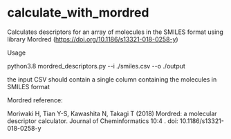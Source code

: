 # calculate_with_mordred
Calculates descriptors for an array of molecules in the SMILES format using library Mordred (https://doi.org/10.1186/s13321-018-0258-y)

Usage

python3.8 mordred_descriptors.py --i ./smiles.csv --o ./output

the input CSV should contain a single column containing the molecules in SMILES format



Mordred reference:

Moriwaki H, Tian Y-S, Kawashita N, Takagi T (2018) Mordred: a molecular descriptor calculator. Journal of Cheminformatics 10:4 . doi: 10.1186/s13321-018-0258-y
